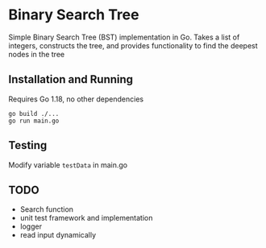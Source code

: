 # Binary Search Tree

Simple Binary Search Tree (BST) implementation in Go.
Takes a list of integers, constructs the tree, and provides functionality to find the deepest nodes in the tree

## Installation and Running

Requires Go 1.18, no other dependencies

```console
go build ./...
go run main.go
```

## Testing

Modify variable `testData` in main.go

## TODO
- Search function
- unit test framework and implementation
- logger
- read input dynamically